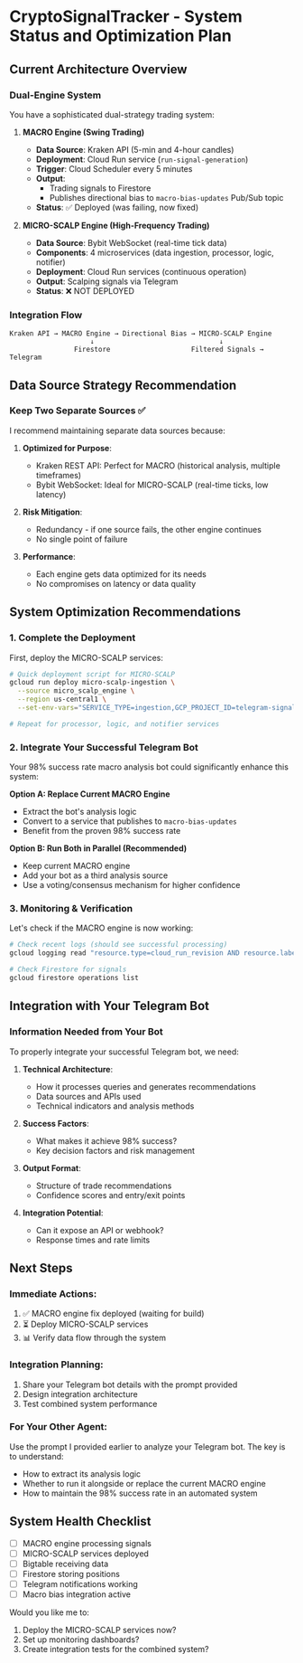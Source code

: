 # CryptoSignalTracker - System Status and Optimization Plan

## Current Architecture Overview

### Dual-Engine System
You have a sophisticated dual-strategy trading system:

1. **MACRO Engine (Swing Trading)**
   - **Data Source**: Kraken API (5-min and 4-hour candles)
   - **Deployment**: Cloud Run service (`run-signal-generation`)
   - **Trigger**: Cloud Scheduler every 5 minutes
   - **Output**: 
     - Trading signals to Firestore
     - Publishes directional bias to `macro-bias-updates` Pub/Sub topic
   - **Status**: ✅ Deployed (was failing, now fixed)

2. **MICRO-SCALP Engine (High-Frequency Trading)**
   - **Data Source**: Bybit WebSocket (real-time tick data)
   - **Components**: 4 microservices (data ingestion, processor, logic, notifier)
   - **Deployment**: Cloud Run services (continuous operation)
   - **Output**: Scalping signals via Telegram
   - **Status**: ❌ NOT DEPLOYED

### Integration Flow
```
Kraken API → MACRO Engine → Directional Bias → MICRO-SCALP Engine
                    ↓                               ↓
                Firestore                    Filtered Signals → Telegram
```

## Data Source Strategy Recommendation

### Keep Two Separate Sources ✅
I recommend maintaining separate data sources because:

1. **Optimized for Purpose**:
   - Kraken REST API: Perfect for MACRO (historical analysis, multiple timeframes)
   - Bybit WebSocket: Ideal for MICRO-SCALP (real-time ticks, low latency)

2. **Risk Mitigation**:
   - Redundancy - if one source fails, the other engine continues
   - No single point of failure

3. **Performance**:
   - Each engine gets data optimized for its needs
   - No compromises on latency or data quality

## System Optimization Recommendations

### 1. Complete the Deployment
First, deploy the MICRO-SCALP services:

```bash
# Quick deployment script for MICRO-SCALP
gcloud run deploy micro-scalp-ingestion \
  --source micro_scalp_engine \
  --region us-central1 \
  --set-env-vars="SERVICE_TYPE=ingestion,GCP_PROJECT_ID=telegram-signals-205cc"

# Repeat for processor, logic, and notifier services
```

### 2. Integrate Your Successful Telegram Bot
Your 98% success rate macro analysis bot could significantly enhance this system:

**Option A: Replace Current MACRO Engine**
- Extract the bot's analysis logic
- Convert to a service that publishes to `macro-bias-updates`
- Benefit from the proven 98% success rate

**Option B: Run Both in Parallel (Recommended)**
- Keep current MACRO engine
- Add your bot as a third analysis source
- Use a voting/consensus mechanism for higher confidence

### 3. Monitoring & Verification

Let's check if the MACRO engine is now working:

```bash
# Check recent logs (should see successful processing)
gcloud logging read "resource.type=cloud_run_revision AND resource.labels.service_name=run-signal-generation AND timestamp>=\"$(date -u -v-5M +'%Y-%m-%dT%H:%M:%SZ')\"" --limit=10

# Check Firestore for signals
gcloud firestore operations list
```

## Integration with Your Telegram Bot

### Information Needed from Your Bot
To properly integrate your successful Telegram bot, we need:

1. **Technical Architecture**:
   - How it processes queries and generates recommendations
   - Data sources and APIs used
   - Technical indicators and analysis methods

2. **Success Factors**:
   - What makes it achieve 98% success?
   - Key decision factors and risk management

3. **Output Format**:
   - Structure of trade recommendations
   - Confidence scores and entry/exit points

4. **Integration Potential**:
   - Can it expose an API or webhook?
   - Response times and rate limits

## Next Steps

### Immediate Actions:
1. ✅ MACRO engine fix deployed (waiting for build)
2. ⏳ Deploy MICRO-SCALP services
3. 📊 Verify data flow through the system

### Integration Planning:
1. Share your Telegram bot details with the prompt provided
2. Design integration architecture
3. Test combined system performance

### For Your Other Agent:
Use the prompt I provided earlier to analyze your Telegram bot. The key is to understand:
- How to extract its analysis logic
- Whether to run it alongside or replace the current MACRO engine
- How to maintain the 98% success rate in an automated system

## System Health Checklist

- [ ] MACRO engine processing signals
- [ ] MICRO-SCALP services deployed
- [ ] Bigtable receiving data
- [ ] Firestore storing positions
- [ ] Telegram notifications working
- [ ] Macro bias integration active

Would you like me to:
1. Deploy the MICRO-SCALP services now?
2. Set up monitoring dashboards?
3. Create integration tests for the combined system? 